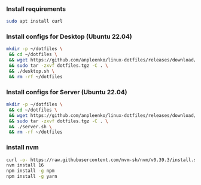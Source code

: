 ### Install requirements

```bash
sudo apt install curl
```

### Install configs for Desktop (Ubuntu 22.04)

```bash
mkdir -p ~/dotfiles \
 && cd ~/dotfiles \
 && wget https://github.com/anpleenko/linux-dotfiles/releases/download/<tag>/dotfiles.tgz \
 && sudo tar -zxvf dotfiles.tgz -C . \
 && ./desktop.sh \
 && rm -rf ~/dotfiles
```

### Install configs for Server (Ubuntu 22.04)

```bash
mkdir -p ~/dotfiles \
 && cd ~/dotfiles \
 && wget https://github.com/anpleenko/linux-dotfiles/releases/download/<tag>/dotfiles.tgz \
 && sudo tar -zxvf dotfiles.tgz -C . \
 && ./server.sh \
 && rm -rf ~/dotfiles
```

### install nvm

```bash
curl -o- https://raw.githubusercontent.com/nvm-sh/nvm/v0.39.3/install.sh | bash
nvm install 16
npm install -g npm
npm install -g yarn
```
